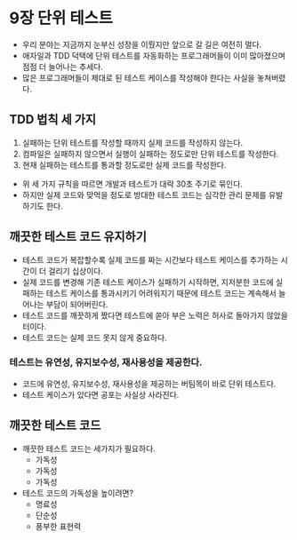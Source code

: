 # 9장 단위 테스트

- 우리 분야는 지금까지 눈부신 성장을 이뤘지만 앞으로 갈 길은 여전히 멀다.
- 애자일과 TDD 덕택에 단위 테스트를 자동화하는 프로그래머들이 이미 많아졌으며 점점 더 늘어나는 추세다.
- 많은 프로그래머들이 제대로 된 테스트 케이스를 작성해야 한다는 사실을 놓쳐버렸다.

## TDD 법칙 세 가지

1. 실패하는 단위 테스트를 작성할 때까지 실제 코드를 작성하지 않는다.
2. 컴파일은 실패하지 않으면서 실행이 실패하는 정도로만 단위 테스트를 작성한다.
3. 현재 실패하는 테스트를 통과할 정도로만 실제 코드를 작성한다.

- 위 세 가지 규칙을 따르면 개발과 테스트가 대략 30초 주기로 묶인다.
- 하지만 실제 코드와 맞먹을 정도로 방대한 테스트 코드는 심각한 관리 문제를 유발하기도 한다.

## 깨끗한 테스트 코드 유지하기

- 테스트 코드가 복잡할수록 실제 코드를 짜는 시간보다 테스트 케이스를 추가하는 시간이 더 걸리기 십상이다.
- 실제 코드를 변경해 기존 테스트 케이스가 실패하기 시작하면, 지저분한 코드에 실패하는 테스트 케이스를 통과시키기 어려워지기 때문에 테스트 코드는 계속해서 늘어나는 부담이 되어버린다.
- 테스트 코드를 깨끗하게 짰다면 테스트에 쏟아 부은 노력은 허사로 돌아가지 않았을 터이다.
- 테스트 코드는 실제 코드 못지 않게 중요하다.

### 테스트는 유연성, 유지보수성, 재사용성을 제공한다.

- 코드에 유연성, 유지보수성, 재사용성을 제공하는 버팀목이 바로 단위 테스트다.
- 테스트 케이스가 있다면 공포는 사실상 사라진다.

## 깨끗한 테스트 코드

- 깨끗한 테스트 코드는 세가지가 필요하다.
  - 가독성
  - 가독성
  - 가독성
- 테스트 코드의 가독성을 높이려면?
  - 명료성
  - 단순성
  - 픙부한 표현력
